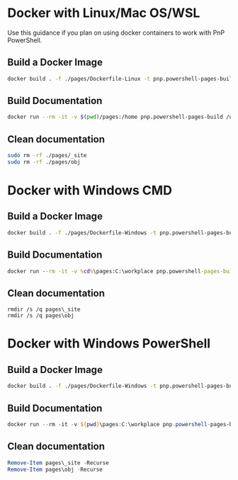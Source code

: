 # Docker with Linux/Mac OS/WSL

Use this guidance if you plan on using docker containers to work with PnP PowerShell.

## Build a Docker Image

```bash
docker build . -f ./pages/Dockerfile-Linux -t pnp.powershell-pages-build
```

## Build Documentation

```bash
docker run --rm -it -v $(pwd)/pages:/home pnp.powershell-pages-build /usr/bin/mono /usr/local/lib/docfx/docfx.exe build /home/docfx.json
```

## Clean documentation

```bash
sudo rm -rf ./pages/_site
sudo rm -rf ./pages/obj
```

# Docker with Windows CMD

## Build a Docker Image

```bash
docker build . -f ./pages/Dockerfile-Windows -t pnp.powershell-pages-build
```

## Build Documentation

```bat
docker run --rm -it -v %cd%\pages:C:\workplace pnp.powershell-pages-build powershell -c Start-Process -NoNewWindow -FilePath $env:TEMP\docfx\docfx.exe -ArgumentList build, C:\workplace\docfx.json -Wait
```

## Clean documentation

```
rmdir /s /q pages\_site
rmdir /s /q pages\obj
```

# Docker with Windows PowerShell

## Build a Docker Image

```bash
docker build . -f ./pages/Dockerfile-Windows -t pnp.powershell-pages-build
```

## Build Documentation

```powershell
docker run --rm -it -v ${pwd}\pages:C:\workplace pnp.powershell-pages-build powershell -c "Start-Process -NoNewWindow -FilePath `$env:TEMP\docfx\docfx.exe -ArgumentList build, C:\workplace\docfx.json -Wait"
```

## Clean documentation

```powershell
Remove-Item pages\_site -Recurse
Remove-Item pages\obj -Recurse
```